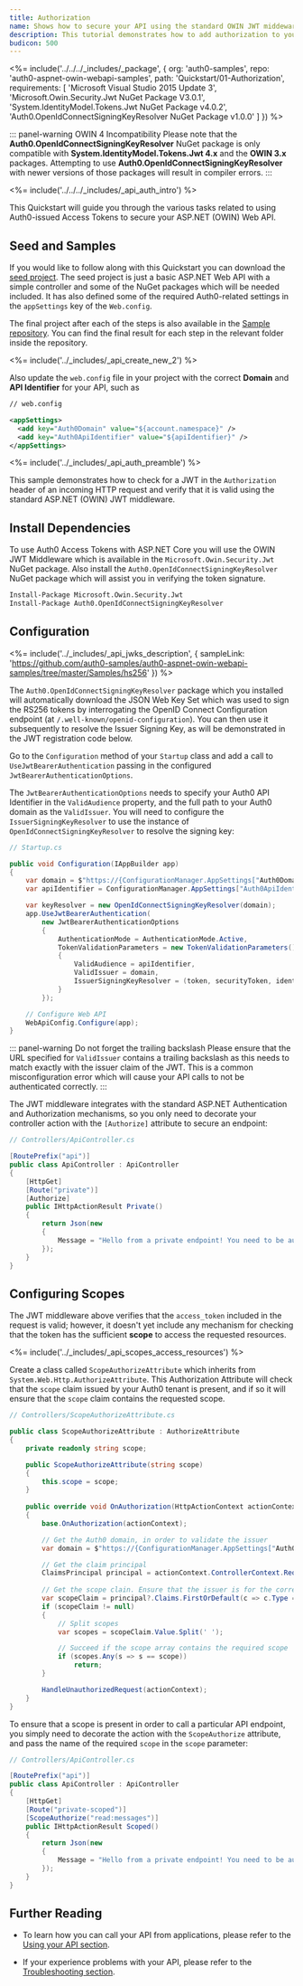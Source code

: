 ```yaml
---
title: Authorization
name: Shows how to secure your API using the standard OWIN JWT middeware
description: This tutorial demonstrates how to add authorization to your ASP.NET OWIN API using Auth0.
budicon: 500
---
```


<%= include('../../../_includes/_package', {
  org: 'auth0-samples',
  repo: 'auth0-aspnet-owin-webapi-samples',
  path: 'Quickstart/01-Authorization',
  requirements: [
    'Microsoft Visual Studio 2015 Update 3',
    'Microsoft.Owin.Security.Jwt NuGet Package V3.0.1',
    'System.IdentityModel.Tokens.Jwt NuGet Package v4.0.2',
    'Auth0.OpenIdConnectSigningKeyResolver NuGet Package v1.0.0'
  ]
}) %>

::: panel-warning OWIN 4 Incompatibility
Please note that the **Auth0.OpenIdConnectSigningKeyResolver** NuGet package is only compatible with **System.IdentityModel.Tokens.Jwt 4.x** and the **OWIN 3.x** packages. Attempting to use **Auth0.OpenIdConnectSigningKeyResolver** with newer versions of those packages will result in compiler errors.
:::

<%= include('../../../_includes/_api_auth_intro') %>

This Quickstart will guide you through the various tasks related to using Auth0-issued Access Tokens to secure your ASP.NET (OWIN) Web API.

## Seed and Samples

If you would like to follow along with this Quickstart you can download the [seed project](https://github.com/auth0-samples/auth0-aspnet-owin-webapi-samples/tree/master/Quickstart/00-Starter-Seed). The seed project is just a basic ASP.NET Web API with a simple controller and some of the NuGet packages which will be needed included. It has also defined some of the required Auth0-related settings in the `appSettings` key of the `Web.config`.

The final project after each of the steps is also available in the [Sample repository](https://github.com/auth0-samples/auth0-aspnet-owin-webapi-samples). You can find the final result for each step in the relevant folder inside the repository.

<%= include('../_includes/_api_create_new_2') %>

Also update the `web.config` file in your project with the correct **Domain** and **API Identifier** for your API, such as

```xml
// web.config

<appSettings>
  <add key="Auth0Domain" value="${account.namespace}" />
  <add key="Auth0ApiIdentifier" value="${apiIdentifier}" />
</appSettings>
```

<%= include('../_includes/_api_auth_preamble') %>

This sample demonstrates how to check for a JWT in the `Authorization` header of an incoming HTTP request and verify that it is valid using the standard ASP.NET (OWIN) JWT middleware. 

## Install Dependencies

To use Auth0 Access Tokens with ASP.NET Core you will use the OWIN JWT Middleware which is available in the `Microsoft.Owin.Security.Jwt` NuGet package. Also install the `Auth0.OpenIdConnectSigningKeyResolver` NuGet package which will assist you in verifying the token signature.

```bash
Install-Package Microsoft.Owin.Security.Jwt
Install-Package Auth0.OpenIdConnectSigningKeyResolver
```

## Configuration

<%= include('../_includes/_api_jwks_description', { sampleLink: 'https://github.com/auth0-samples/auth0-aspnet-owin-webapi-samples/tree/master/Samples/hs256' }) %>

The `Auth0.OpenIdConnectSigningKeyResolver` package which you installed will automatically download the JSON Web Key Set which was used to sign the RS256 tokens by interrogating the OpenID Connect Configuration endpoint (at `/.well-known/openid-configuration`). You can then use it subsequently to resolve the Issuer Signing Key, as will be demonstrated in the JWT registration code below.

Go to the `Configuration` method of your `Startup` class and add a call to `UseJwtBearerAuthentication` passing in the configured `JwtBearerAuthenticationOptions`.

The `JwtBearerAuthenticationOptions` needs to specify your Auth0 API Identifier in the `ValidAudience` property, and the full path to your Auth0 domain as the `ValidIssuer`. You will need to configure the `IssuerSigningKeyResolver` to use the instance of `OpenIdConnectSigningKeyResolver` to resolve the signing key:

```csharp
// Startup.cs

public void Configuration(IAppBuilder app)
{
    var domain = $"https://{ConfigurationManager.AppSettings["Auth0Domain"]}/";
    var apiIdentifier = ConfigurationManager.AppSettings["Auth0ApiIdentifier"];

    var keyResolver = new OpenIdConnectSigningKeyResolver(domain);
    app.UseJwtBearerAuthentication(
        new JwtBearerAuthenticationOptions
        {
            AuthenticationMode = AuthenticationMode.Active,
            TokenValidationParameters = new TokenValidationParameters()
            {
                ValidAudience = apiIdentifier,
                ValidIssuer = domain,
                IssuerSigningKeyResolver = (token, securityToken, identifier, parameters) => keyResolver.GetSigningKey(identifier)
            }
        });

    // Configure Web API
    WebApiConfig.Configure(app);
}
```

::: panel-warning Do not forget the trailing backslash
Please ensure that the URL specified for `ValidIssuer` contains a trailing backslash as this needs to match exactly with the issuer claim of the JWT. This is a common misconfiguration error which will cause your API calls to not be authenticated correctly.
:::

The JWT middleware integrates with the standard ASP.NET Authentication and Authorization mechanisms, so you only need to decorate your controller action with the `[Authorize]` attribute to secure an endpoint:

```csharp
// Controllers/ApiController.cs

[RoutePrefix("api")]
public class ApiController : ApiController
{
    [HttpGet]
    [Route("private")]
    [Authorize]
    public IHttpActionResult Private()
    {
        return Json(new
        {
            Message = "Hello from a private endpoint! You need to be authenticated to see this."
        });
    }
}
```

## Configuring Scopes

The JWT middleware above verifies that the `access_token` included in the request is valid; however, it doesn't yet include any mechanism for checking that the token has the sufficient **scope** to access the requested resources.

<%= include('../_includes/_api_scopes_access_resources') %>

Create a class called `ScopeAuthorizeAttribute` which inherits from `System.Web.Http.AuthorizeAttribute`. This Authorization Attribute will check that the `scope` claim issued by your Auth0 tenant is present, and if so it will ensure that the `scope` claim contains the requested scope.

```csharp
// Controllers/ScopeAuthorizeAttribute.cs

public class ScopeAuthorizeAttribute : AuthorizeAttribute
{
    private readonly string scope;

    public ScopeAuthorizeAttribute(string scope)
    {
        this.scope = scope;
    }
    
    public override void OnAuthorization(HttpActionContext actionContext)
    {
        base.OnAuthorization(actionContext);

        // Get the Auth0 domain, in order to validate the issuer
        var domain = $"https://{ConfigurationManager.AppSettings["Auth0Domain"]}/";

        // Get the claim principal
        ClaimsPrincipal principal = actionContext.ControllerContext.RequestContext.Principal as ClaimsPrincipal;
            
        // Get the scope clain. Ensure that the issuer is for the correcr Auth0 domain
        var scopeClaim = principal?.Claims.FirstOrDefault(c => c.Type == "scope" && c.Issuer == domain);
        if (scopeClaim != null)
        {
            // Split scopes
            var scopes = scopeClaim.Value.Split(' ');

            // Succeed if the scope array contains the required scope
            if (scopes.Any(s => s == scope))
                return;
        }

        HandleUnauthorizedRequest(actionContext);
    }
}
```

To ensure that a scope is present in order to call a particular API endpoint, you simply need to decorate the action with the `ScopeAuthorize` attribute, and pass the name of the required `scope` in the `scope` parameter:

```csharp
// Controllers/ApiController.cs

[RoutePrefix("api")]
public class ApiController : ApiController
{
    [HttpGet]
    [Route("private-scoped")]
    [ScopeAuthorize("read:messages")]
    public IHttpActionResult Scoped()
    {
        return Json(new
        {
            Message = "Hello from a private endpoint! You need to be authenticated and have a scope of read:messages to see this."
        });
    }
}
```

## Further Reading

* To learn how you can call your API from applications, please refer to the [Using your API section](/quickstart/backend/webapi-owin/02-using).

* If your experience problems with your API, please refer to the [Troubleshooting section](/quickstart/backend/webapi-owin/03-troubleshooting).
